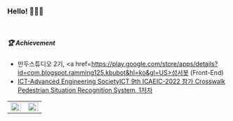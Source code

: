 <h3 font style="consolas">Hello! 🙋🏻‍♂️</h3>
<br>


##### 🏆 Achievement<br>
<p>

- 만두스튜디오 2기, <a href=https://play.google.com/store/apps/details?id=com.blogspot.ramming125.kbubot&hl=ko&gl=US>성서봇 (Front-End) 
- <a href=https://ictaes.org/9th-international-conference/conference-program/>ICT-Advanced Engineering SocietyICT 9th ICAEIC-2022 참가
  Crosswalk Pedestrian Situation Recognition System, 1저자
  
  
  
<table><tr><td valign="top" width="50%">


<img src="https://github-readme-stats.vercel.app/api?username=toast-ceo&show_icons=true&count_private=true&hide_border=true" align="left" style="width: 100%" />

</td><td valign="top" width="50%">

<img src="https://github-readme-stats.vercel.app/api/top-langs/?username=toast-ceo&hide_border=true&layout=compact" align="left" style="width: 100%" />

</td></tr></table>  
